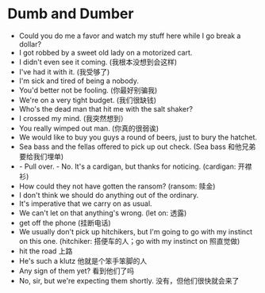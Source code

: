 # Dumb and Dumber

- Could you do me a favor and watch my stuff here while I go break a dollar?
- I got robbed by a sweet old lady on a motorized cart.
- I didn't even see it coming. (我根本没想到会这样)
- I've had it with it. (我受够了)
- I'm sick and tired of being a nobody.
- You'd better not be fooling. (你最好别骗我)
- We're on a very tight budget. (我们很缺钱)
- Who's the dead man that hit me with the salt shaker?
- I crossed my mind. (我突然想到）
- You really wimped out man. (你真的很弱诶)
- We would like to buy you guys a round of beers, just to bury the hatchet. 
- Sea bass and the fellas offered to pick up out check. (Sea bass 和他兄弟要给我们埋单)
- \- Pull over. \- No. It's a cardigan, but thanks for noticing. (cardigan: 开襟衫)
- How could they not have gotten the ransom? (ransom: 赎金)
- I don't think we should do anything out of the ordinary.
- It's imperative that we carry on as usual.
- We can't let on that anything's wrong. (let on: 透露)
- get off the phone (挂断电话)
- We usually don't pick up hitchikers, but I'm going to go with my instinct on this one. (hitchiker: 搭便车的人；go with my instinct on 照直觉做)
- hit the road 上路
- He's such a klutz 他就是个笨手笨脚的人
- Any sign of them yet? 看到他们了吗
- No, sir, but we're expecting them shortly. 没有，但他们很快就会来了
